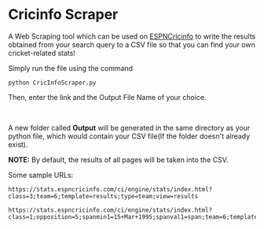 # Cricinfo Scraper

A Web Scraping tool which can be used on [ESPNCricinfo](https://stats.espncricinfo.com/ci/engine/stats/index.html) to write the results obtained from your search query to a CSV file 
so that you can find your own cricket-related stats!

Simply run the file using the command

```
python CricInfoScraper.py
```

Then, enter the link and the Output File Name of your choice.

<br>

A new folder called **Output** will be generated in the same directory as your python file, which would contain your CSV file(If the folder doesn't already exist).

****NOTE:**** By default, the results of all pages will be taken into the CSV.

Some sample URLs: 
```
https://stats.espncricinfo.com/ci/engine/stats/index.html?class=3;team=6;template=results;type=team;view=results
```

```
https://stats.espncricinfo.com/ci/engine/stats/index.html?class=1;opposition=5;spanmin1=15+Mar+1995;spanval1=span;team=6;template=results;type=bowling
```
